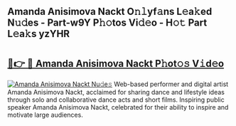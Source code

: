 ## Amanda Anisimova Nackt O𝚗𝚕yf𝚊ns L𝚎a𝚔ed N𝚞𝚍es - Part-w9Y P𝚑𝚘tos Vi𝚍𝚎o - H𝚘𝚝 Part L𝚎a𝚔s yzYHR

# <h2><a href="http://kf4yi3.oniu.top/?m=Amanda+Anisimova+Nackt">🔗👉 🔴 Amanda Anisimova Nackt P𝚑ot𝚘𝚜 V𝚒d𝚎o</a></h2>

[![Amanda Anisimova Nackt Nu𝚍e𝚜](https://i.imgur.com/0qMVB7G.gif)](http://kf4yi3.oniu.top/?m=Amanda+Anisimova+Nackt)
Web-based performer and digital artist Amanda Anisimova Nackt, acclaimed for sharing dance and lifestyle ideas through solo and collaborative dance acts and short films. Inspiring public speaker Amanda Anisimova Nackt, celebrated for their ability to inspire and motivate large audiences.  

